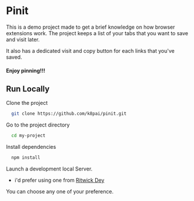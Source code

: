 
# Pinit

This is a demo project made to get a brief knowledge on how browser extensions work.
The project keeps a list of your tabs that you want to save and visit later.

It also has a dedicated visit and copy button for each links that you've saved.

#### Enjoy pinning!!!


## Run Locally

Clone the project

```bash
  git clone https://github.com/k8pai/pinit.git
```

Go to the project directory

```bash
  cd my-project
```

Install dependencies

```bash
  npm install
```

Launch a development local Server.
- i'd prefer using one from [Ritwick Dey](https://marketplace.visualstudio.com/items?itemName=ritwickdey.LiveServer)

You can choose any one of your preference.
